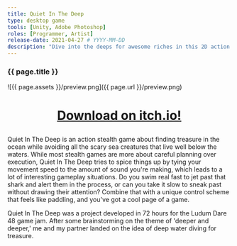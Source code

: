 ```yaml
---
title: Quiet In The Deep
type: desktop game
tools: [Unity, Adobe Photoshop]
roles: [Programmer, Artist]
release-date: 2021-04-27 # YYYY-MM-DD
description: "Dive into the deeps for awesome riches in this 2D action stealth adventure! Carefully manage your air, life, and sound as you navigate the depths in this Ludum Dare 48 project."
---
```


### {{ page.title }}

![{{ page.assets }}/preview.png]({{ page.url }}/preview.png)  

<h1>
  <p style="text-align: center;">
      <a href="https://rjmarzec.itch.io/quiet-in-the-deep">Download on itch.io!</a>
  </p>
</h1>

Quiet In The Deep is an action stealth game about finding treasure in the ocean while avoiding all the scary sea creatures that live well below the waters. While most stealth games are more about careful planning over execution, Quiet In The Deep tries to spice things up by tying your movement speed to the amount of sound you're making, which leads to a lot of interesting gameplay situations. Do you swim real fast to jet past that shark and alert them in the process, or can you take it slow to sneak past without drawing their attention? Combine that with a unique control scheme that feels like paddling, and you've got a cool page of a game.  

Quiet In The Deep was a project developed in 72 hours for the Ludum Dare 48 game jam. After some brainstorming on the theme of 'deeper and deeper,' me and my partner landed on the idea of deep water diving for treasure.
 
